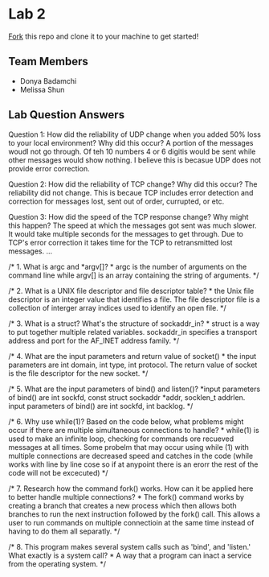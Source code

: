 # Lab 2
[Fork](https://docs.github.com/en/get-started/quickstart/fork-a-repo) this repo and clone it to your machine to get started!

## Team Members
- Donya Badamchi
- Melissa Shun

## Lab Question Answers

Question 1: How did the reliability of UDP change when you added 50% loss to your local
environment? Why did this occur?
A portion of the messages woudl not go through. Of teh 10 numbers 4 or 6 digitis would be sent while other messages would show nothing. I believe this is becasue UDP does not provide error correction.

Question 2: How did the reliability of TCP change? Why did this occur?
The reliability did not change. This is becaue TCP includes error detection and correction for messages lost, sent out of order, currupted, or etc.

Question 3: How did the speed of the TCP response change? Why might this happen?
The speed at which the messages got sent was much slower. It would take multiple seconds for the messages to get through. Due to TCP's error correction it takes time for the TCP to retransmitted lost messages.
...

/* 1. What is argc and *argv[]?
     * argc is the number of arguments on the command line while argv[] is an array containing the string of arguments. 
     */
   
/* 2. What is a UNIX file descriptor and file descriptor table?
     * the Unix file descriptor is an integer value that identifies a file. The file descriptor file is a collection of interger array indices used to          identify an open file.
       */
  
/* 3. What is a struct? What's the structure of sockaddr_in?
     * struct is a way to put together multiple related variables. sockaddr_in specifies a transport address and port for the AF_INET address family.
     */

/* 4. What are the input parameters and return value of socket()
     * the input parameters are int domain, int type, int protocol. The return value of socket is the file descriptor for the new socket.
     */
    
/* 5. What are the input parameters of bind() and listen()?
     *input parameters of bind() are int sockfd, const struct sockaddr *addr, socklen_t addrlen.
      input parameters of bind() are int sockfd, int backlog.
     */    
     
/* 6.  Why use while(1)? Based on the code below, what problems might occur if there are multiple simultaneous connections to handle?
      * while(1) is used to make an infinite loop, checking for commands ore recueved messages at all times. Some probelm that may occur using while (1)         with multiple connections are decreased speed and catches in the code (while works with line by line cose so if at anypoint there is an erorr the          rest of the code will not be excecuted)
      */

/* 7. Research how the command fork() works. How can it be applied here to better handle multiple connections?
      * The fork() command works by creating a branch that creates a new process which then allows both branches to run the next instruction followed by       the fork() call. This allows a user to run commands on multiple connectioin at the same time instead of having to do them all separatly.
      */
        
/* 8. This program makes several system calls such as 'bind', and 'listen.' What exactly is a system call?
      * A way that a program can inact a service from the operating system.
      */
